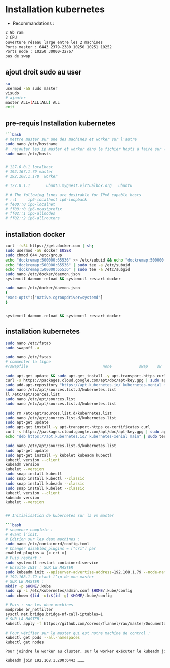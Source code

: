 # Installation kubernetes
* Recommandations :

```bash
2 Gb ram
2 CPU
ouverture réseau large entre les 2 machines
Ports master : 6443 2379-2380 10250 10251 10252
Ports node : 10250 30000-32767
pas de swap
```
## ajout droit sudo au user

```bash
su -
usermod -aG sudo master
visudo
# ajouter
master ALL=(ALL:ALL) ALL
exit
```

## pre-requis Installation kubernetes

```bash
```bash
# mettre master sur une des machines et worker sur l'autre
sudo nano /etc/hostname
#  rajouter les ip master et worker dans le fichier hosts à faire sur les 2 VM
sudo nano /etc/hosts


# 127.0.0.1 localhost
# 192.167.1.79 master
# 192.168.1.178  worker

# 127.0.1.1       ubuntu.myguest.virtualbox.org   ubuntu

# # The following lines are desirable for IPv6 capable hosts
# ::1     ip6-localhost ip6-loopback
# fe00::0 ip6-localnet
# ff00::0 ip6-mcastprefix
# ff02::1 ip6-allnodes
# ff02::2 ip6-allrouters

```
## installation docker
```bash
curl -fsSL https://get.docker.com | sh;
sudo usermod -aG docker $USER
sudo chmod 644 /etc/group
echo "dockremap:500000:65536" >> /etc/subuid && echo "dockremap:500000:65536" >>/etc/subgid
echo "dockremap:500000:65536" | sudo tee -a /etc/subuid
echo "dockremap:500000:65536" | sudo tee -a /etc/subgid
sudo nano /etc/docker/daemon.json
systemctl daemon-reload && systemctl restart docker

sudo nano /etc/docker/daemon.json
{
"exec-opts":["native.cgroupdriver=systemd"]
}


systemctl daemon-reload && systemctl restart docker
```

## installation kubernetes


```bash
sudo nano /etc/fstab
sudo swapoff -a

sudo nano /etc/fstab
# commenter la ligne
#/swapfile                                 none            swap    sw              0       0

sudo apt-get update && sudo apt-get install -y apt-transport-https curl
curl -s https://packages.cloud.google.com/apt/doc/apt-key.gpg | sudo apt-key add -
sudo add-apt-repository "https://apt.kubernetes.io/ kubernetes-xenial main"
sudo nano /etc/apt/sources.list.d/kubernetes.list
ll /etc/apt/sources.list
sudo nano /etc/apt/sources.list
sudo nano /etc/apt/sources.list.d/kubernetes.list

sudo rm /etc/apt/sources.list.d/kubernetes.list
sudo nano /etc/apt/sources.list.d/kubernetes.list
sudo apt-get update
sudo apt-get install -y apt-transport-https ca-certificates curl
curl -s https://packages.cloud.google.com/apt/doc/apt-key.gpg | sudo apt-key add -
echo "deb https://apt.kubernetes.io/ kubernetes-xenial main" | sudo tee /etc/apt/sources.list.d/kubernetes.list

sudo nano /etc/apt/sources.list.d/kubernetes.list
sudo apt-get update
sudo apt-get install -y kubelet kubeadm kubectl
kubectl version --client
kubeadm version
kubelet --version
sudo snap install kubectl
sudo snap install kubectl --classic
sudo snap install kubeadm --classic
sudo snap install kubelet --classic
kubectl version --client
kubeadm version
kubelet --version


## Initialisation de kubernetes sur la vm master

```bash
# sequence complete :
# Avant l’init.
# Edition sur les deux machines :
sudo nano /etc/containerd/config.toml
# Changer disabled_plugins = ["cri"] par
enabled_plugins = [« cri »]
# Puis restart :
sudo systemctl restart containerd.service
# Ensuite INIT : SUR LE MASTER
sudo kubeadm init --apiserver-advertise-address=192.168.1.79 --node-name $HOSTNAME --pod-network-cidr=10.244.0.0/16
# 192.168.1.79 etant l’ip de mon master
# SUR LE MASTER :
mkdir -p $HOME/.kube
sudo cp -i /etc/kubernetes/admin.conf $HOME/.kube/config
sudo chown $(id -u):$(id -g) $HOME/.kube/config

# Puis : sur les deux machines
modprobe br_netfilter
sysctl net.bridge.bridge-nf-call-iptables=1
# SUR LA MASTER :
kubectl apply -f https://github.com/coreos/flannel/raw/master/Documentation/kube-flannel.yml (installation protocole reseaux des pods)

# Pour vérifier sur le master qui est notre machine de control :
kubectl get pods --all-namespaces
kubectl get nodes

Pour joindre le worker au cluster, sur le worker exécuter le kubeadm join donner à la fin de l’init.

kubeadm join 192.168.1.200:6443 ………
```